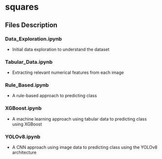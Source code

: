 # squares

## Files Description

### Data_Exploration.ipynb
- Initial data exploration to understand the dataset

### Tabular_Data.ipynb
- Extracting relevant numerical features from each image

### Rule_Based.ipynb
- A rule-based approach to predicting class

### XGBoost.ipynb
- A machine learning approach using tabular data to predicting class using XGBoost

### YOLOv8.ipynb
- A CNN approach using image data to predicting class using the YOLOv8 architecture
